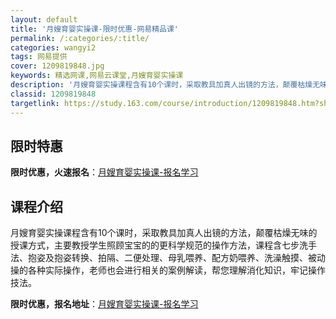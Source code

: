 ```yaml
---
layout: default
title: '月嫂育婴实操课-限时优惠-网易精品课'
permalink: /:categories/:title/
categories: wangyi2
tags: 网易提供
cover: 1209819848.jpg
keywords: 精选网课,网易云课堂,月嫂育婴实操课
description: '月嫂育婴实操课程含有10个课时，采取教具加真人出镜的方法，颠覆枯燥无味的授课方式，主要教授学生照顾宝宝的的更科学规范的操'
classid: 1209819848
targetlink: https://study.163.com/course/introduction/1209819848.htm?share=1&shareId=1025206652&utm_campaign=share&utm_medium=iphoneShare&utm_source=&utm_u=1025206652
---
```


## 限时特惠

**限时优惠，火速报名**：[月嫂育婴实操课-报名学习](https://study.163.com/course/introduction/1209819848.htm?share=1&shareId=1025206652&utm_campaign=share&utm_medium=iphoneShare&utm_source=&utm_u=1025206652)

## 课程介绍

月嫂育婴实操课程含有10个课时，采取教具加真人出镜的方法，颠覆枯燥无味的授课方式，主要教授学生照顾宝宝的的更科学规范的操作方法，课程含七步洗手法、抱姿及抱姿转换、拍隔、二便处理、母乳喂养、配方奶喂养、洗澡触摸、被动操的各种实际操作，老师也会进行相关的案例解读，帮您理解消化知识，牢记操作技法。

**限时优惠，报名地址**：[月嫂育婴实操课-报名学习](https://study.163.com/course/introduction/1209819848.htm?share=1&shareId=1025206652&utm_campaign=share&utm_medium=iphoneShare&utm_source=&utm_u=1025206652)


